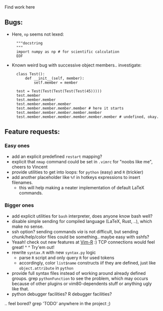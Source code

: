 Find work here

Bugs:
--

- Here, `np` seems not lexed:

        """docstring
        """
        import numpy as np # for scientific calculation
        EOF

- Known weird bug with successive object members.. investigate:

        class Test():
            def __init__(self, member):
                self.member = member

        test = Test(Test(Test(Test(Test(45)))))
        test.member
        test.member.member
        test.member.member.member
        test.member.member.member.member # here it starts
        test.member.member.member.member.member
        test.member.member.member.member.member.member # undefined, okay.

Feature requests:
--

### Easy ones

- add an explicit predefined `restart` mapping?
- explicit that `nmap` command could be set in `.vimrc` for "noobs like me",
  cheers to Vincent
- provide utilities to get into loops: for `python` (easy) and `R` (trickier)
- add another placeholder like `%f` in hotkeys expressions to insert filenames.
    - this will help making a neater implementation of default LaTeX commands.

### Bigger ones

- add explicit utilities for `bash` interpreter, does anyone know bash well?
- disable simple sending for compiled language (LaTeX, Rust, ..), which make no
  sense.
- ssh option? sending commands *via* is not difficult, but sending
  chunk/help/color files could be something.. maybe easy with sshfs?
- Yeaah! check out new features at [Vim-R](https://github.com/jalvesaq/Nvim-R)
  :) TCP connections would feel great! ^ ^ Try'em out!
- rewrite `syntax.R` with new `syntax.py` logic
    - parse `R` script and only query `R` for used tokens
    - accordingly, color `list$name` constructs iif they are defined, just like
      `object.attribute` in `python`
- provide full syntax files instead of working around already defined groups.
  grep `pythonFunction` to see the problem, which may occurs because of other
  plugins or vim80-dependents stuff or anything ugly like that.
- python debugger facilities? R debugger facilities?

.. feel bored? grep 'TODO' anywhere in the project ;)

